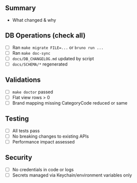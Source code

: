 ## Summary
- What changed & why

## DB Operations (check all)
- [ ] Ran `make migrate FILE=...` or `bruno run ...`
- [ ] Ran `make doc-sync`
- [ ] `docs/DB_CHANGELOG.md` updated by script
- [ ] `docs/SCHEMA/*` regenerated

## Validations
- [ ] `make doctor` passed
- [ ] Flat view rows > 0
- [ ] Brand mapping missing CategoryCode reduced or same

## Testing
- [ ] All tests pass
- [ ] No breaking changes to existing APIs
- [ ] Performance impact assessed

## Security
- [ ] No credentials in code or logs
- [ ] Secrets managed via Keychain/environment variables only
